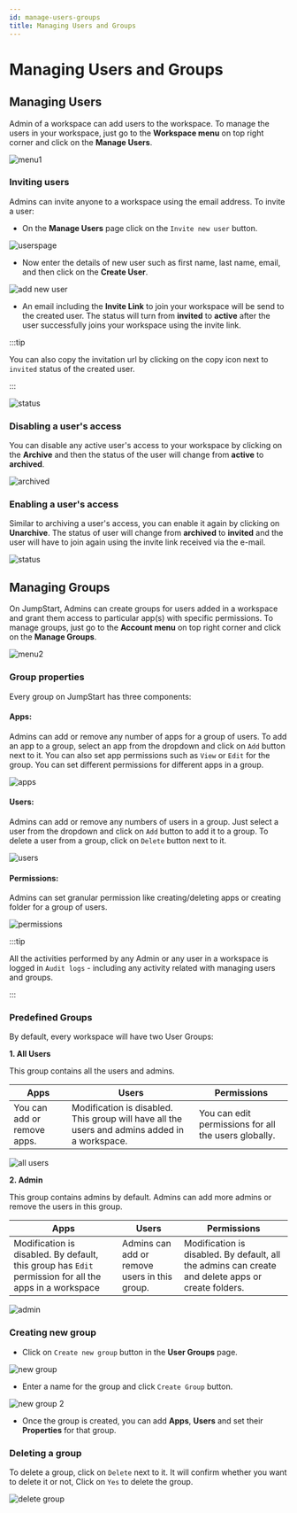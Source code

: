 ```yaml
---
id: manage-users-groups
title: Managing Users and Groups
---
```


# Managing Users and Groups

## Managing Users

Admin of a workspace can add users to the workspace. To manage the users in your workspace, just go to the **Workspace menu** on top right corner and click on the **Manage Users**.



<img className="screenshot-full" src="/img/tutorial/manage-users-groups/menu1.png" alt="menu1" />



### Inviting users

Admins can invite anyone to a workspace using the email address. To invite a user:

- On the **Manage Users** page click on the `Invite new user` button.



<img className="screenshot-full" src="/img/tutorial/manage-users-groups/userspage.png" alt="userspage" />



- Now enter the details of new user such as first name, last name, email, and then click on the **Create User**.



<img className="screenshot-full" src="/img/tutorial/manage-users-groups/addnewuser.png" alt="add new user" />



- An email including the **Invite Link** to join your workspace will be send to the created user. The status will turn from **invited** to **active** after the user successfully joins your workspace using the invite link.

:::tip

You can also copy the invitation url by clicking on the copy icon next to `invited` status of the created user.

:::



<img className="screenshot-full" src="/img/tutorial/manage-users-groups/status.png" alt="status"/>



### Disabling a user's access

You can disable any active user's access to your workspace by clicking on the **Archive** and then the status of the user will change from **active** to **archived**.



<img className="screenshot-full" src="/img/tutorial/manage-users-groups/archived.png" alt="archived"/>



### Enabling a user's access

Similar to archiving a user's access, you can enable it again by clicking on **Unarchive**. The status of user will change from **archived** to **invited** and the user will have to join again using the invite link received via the e-mail.



<img className="screenshot-full" src="/img/tutorial/manage-users-groups/status.png" alt="status" />



## Managing Groups

On JumpStart, Admins can create groups for users added in a workspace and grant them access to particular app(s) with specific permissions. To manage groups, just go to the **Account menu** on top right corner and click on the **Manage Groups**.



<img className="screenshot-full" src="/img/tutorial/manage-users-groups/menu2.png" alt="menu2" />



### Group properties

Every group on JumpStart has three components:

#### Apps: 

Admins can add or remove any number of apps for a group of users. To add an app to a group, select an app from the dropdown and click on `Add` button next to it. You can also set app permissions such as `View` or `Edit` for the group. You can set different permissions for different apps in a group.



<img className="screenshot-full" src="/img/tutorial/manage-users-groups/apps.png" alt="apps"/>



#### Users: 

Admins can add or remove any numbers of users in a group. Just select a user from the dropdown and click on `Add` button to add it to a group. To delete a user from a group, click on `Delete` button next to it.


<img className="screenshot-full" src="/img/tutorial/manage-users-groups/users.png" alt="users" />



#### Permissions: 

Admins can set granular permission like creating/deleting apps or creating folder for a group of users.


<img className="screenshot-full" src="/img/tutorial/manage-users-groups/permissions.png" alt="permissions" />


:::tip

All the activities performed by any Admin or any user in a workspace is logged in `Audit logs` - including any activity related with managing users and groups.

:::

### Predefined Groups

By default, every workspace will have two User Groups:

**1. All Users**

This group contains all the users and admins.

| Apps | Users | Permissions |
| ----------- | ----------- | ----------- |
| You can add or remove apps. | Modification is disabled. This group will have all the users and admins added in a workspace. | You can edit permissions for all the users globally. |


<img className="screenshot-full" src="/img/tutorial/manage-users-groups/allusers.png" alt="all users" />


**2. Admin**

This group contains admins by default. Admins can add more admins or remove the users in this group.

| Apps | Users | Permissions |
| ----------- | ----------- | ----------- |
| Modification is disabled. By default, this group has `Edit` permission for all the apps in a workspace  | Admins can add or remove users in this group. | Modification is disabled. By default, all the admins can create and delete apps or create folders. |


<img className="screenshot-full" src="/img/tutorial/manage-users-groups/admin.png" alt="admin" />

### Creating new group

- Click on `Create new group` button in the **User Groups** page.


<img className="screenshot-full" src="/img/tutorial/manage-users-groups/newgroup1.png" alt="new group" />


- Enter a name for the group and click `Create Group` button.


<img className="screenshot-full" src="/img/tutorial/manage-users-groups/newgroup2.png" alt="new group 2"/>

- Once the group is created, you can add **Apps**, **Users** and set their **Properties** for that group.

### Deleting a group

To delete a group, click on `Delete` next to it. It will confirm whether you want to delete it or not, Click on `Yes` to delete the group.

<img className="screenshot-full" src="/img/tutorial/manage-users-groups/deletegroup.png" alt="delete group" />
